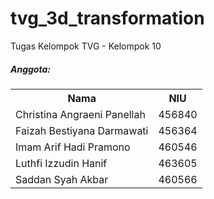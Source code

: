# tvg_3d_transformation
 Tugas Kelompok TVG - Kelompok 10

 ##### Anggota:
<table>
    <tr>
        <th>Nama</th>
        <th>NIU</th>
    <tr>
    <tr>
        <td>Christina Angraeni Panellah</td>
        <td>456840</td>
    <tr>
    <tr>
        <td>Faizah Bestiyana Darmawati</td>
        <td>456364</td>
    <tr>
    <tr>
        <td>Imam Arif Hadi Pramono</td>
        <td>460546</td>
    <tr>
    <tr>
        <td>Luthfi Izzudin Hanif</td>
        <td>463605</td>
    <tr>
    <tr>
        <td>Saddan Syah Akbar</td>
        <td>460566</td>
    <tr>
</table>

